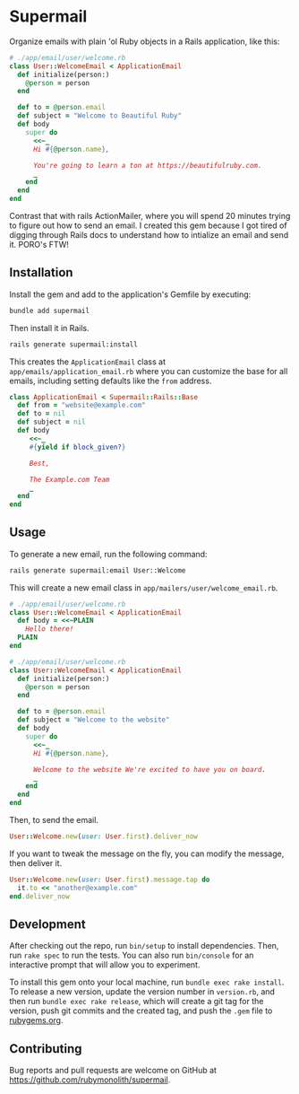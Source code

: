# Supermail

Organize emails with plain 'ol Ruby objects in a Rails application, like this:

```ruby
# ./app/email/user/welcome.rb
class User::WelcomeEmail < ApplicationEmail
  def initialize(person:)
    @person = person
  end

  def to = @person.email
  def subject = "Welcome to Beautiful Ruby"
  def body
    super do
      <<~_
      Hi #{@person.name},

      You're going to learn a ton at https://beautifulruby.com.
      _
    end
  end
end
```

Contrast that with rails ActionMailer, where you will spend 20 minutes trying to figure out how to send an email. I created this gem because I got tired of digging through Rails docs to understand how to intialize an email and send it. PORO's FTW!

## Installation

Install the gem and add to the application's Gemfile by executing:

```bash
bundle add supermail
```

Then install it in Rails.

```bash
rails generate supermail:install
```

This creates the `ApplicationEmail` class at `app/emails/application_email.rb` where you can customize the base for all emails, including setting defaults like the `from` address.

```ruby
class ApplicationEmail < Supermail::Rails::Base
  def from = "website@example.com"
  def to = nil
  def subject = nil
  def body
     <<~_
     #{yield if block_given?}

     Best,

     The Example.com Team
     _
  end
end
```

## Usage

To generate a new email, run the following command:

```bash
rails generate supermail:email User::Welcome
```

This will create a new email class in `app/mailers/user/welcome_email.rb`.

```ruby
# ./app/email/user/welcome.rb
class User::WelcomeEmail < ApplicationEmail
  def body = <<~PLAIN
    Hello there!
  PLAIN
end
```


```ruby
# ./app/email/user/welcome.rb
class User::WelcomeEmail < ApplicationEmail
  def initialize(person:)
    @person = person
  end

  def to = @person.email
  def subject = "Welcome to the website"
  def body
    super do
      <<~_
      Hi #{@person.name},

      Welcome to the website We're excited to have you on board.
      _
    end
  end
end
```

Then, to send the email.

```ruby
User::Welcome.new(user: User.first).deliver_now
```

If you want to tweak the message on the fly, you can modify the message, then deliver it.

```ruby
User::Welcome.new(user: User.first).message.tap do
  it.to << "another@example.com"
end.deliver_now
```

## Development

After checking out the repo, run `bin/setup` to install dependencies. Then, run `rake spec` to run the tests. You can also run `bin/console` for an interactive prompt that will allow you to experiment.

To install this gem onto your local machine, run `bundle exec rake install`. To release a new version, update the version number in `version.rb`, and then run `bundle exec rake release`, which will create a git tag for the version, push git commits and the created tag, and push the `.gem` file to [rubygems.org](https://rubygems.org).

## Contributing

Bug reports and pull requests are welcome on GitHub at https://github.com/rubymonolith/supermail.
